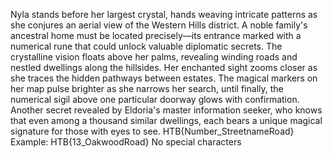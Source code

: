 Nyla stands before her largest crystal, hands weaving intricate patterns as she conjures an aerial view of the Western Hills district. A noble family's ancestral home must be located precisely—its entrance marked with a numerical rune that could unlock valuable diplomatic secrets. The crystalline vision floats above her palms, revealing winding roads and nestled dwellings along the hillsides. Her enchanted sight zooms closer as she traces the hidden pathways between estates. The magical markers on her map pulse brighter as she narrows her search, until finally, the numerical sigil above one particular doorway glows with confirmation. Another secret revealed by Eldoria's master information seeker, who knows that even among a thousand similar dwellings, each bears a unique magical signature for those with eyes to see.
HTB{Number_StreetnameRoad}
Example: HTB{13_OakwoodRoad} No special characters
